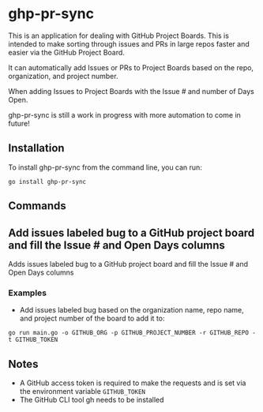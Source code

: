 # ghp-pr-sync

This is an application for dealing with GitHub Project Boards. This is intended to make sorting through issues and PRs in large repos faster and easier via the GitHub Project Board.

It can automatically add Issues or PRs to Project Boards based on the repo, organization, and project number. 

When adding Issues to Project Boards with the Issue # and number of Days Open. 

ghp-pr-sync is still a work in progress with more automation to come in future!

## Installation

To install ghp-pr-sync from the command line, you can run:

`go install ghp-pr-sync`

## Commands

## Add issues labeled bug to a GitHub project board and fill the Issue # and Open Days columns
Adds issues labeled bug to a GitHub project board and fill the Issue # and Open Days columns

### Examples

- Add issues labeled bug based on the organization name, repo name, and project number of the board to add it to:
```
go run main.go -o GITHUB_ORG -p GITHUB_PROJECT_NUMBER -r GITHUB_REPO -t GITHUB_TOKEN
```

## Notes

- A GitHub access token is required to make the requests and is set via the environment variable `GITHUB_TOKEN`
- The GitHub CLI tool gh needs to be installed 
